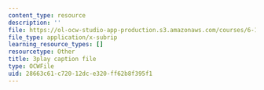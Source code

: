 ```yaml
---
content_type: resource
description: ''
file: https://ol-ocw-studio-app-production.s3.amazonaws.com/courses/6-189-multicore-programming-primer-january-iap-2007/28663c61c72012dce320ff62b8f395f1_Nd2SBfrsaw4.srt
file_type: application/x-subrip
learning_resource_types: []
resourcetype: Other
title: 3play caption file
type: OCWFile
uid: 28663c61-c720-12dc-e320-ff62b8f395f1
---
```

